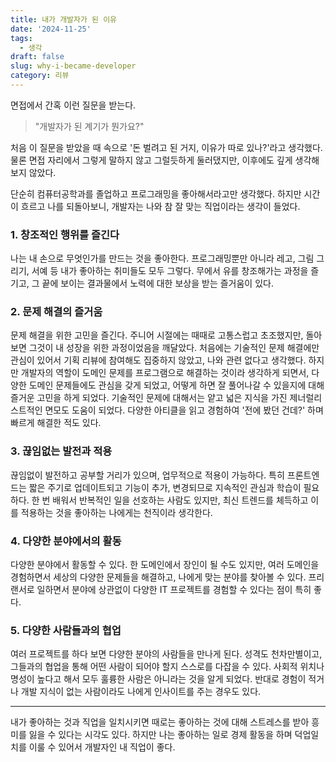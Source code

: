 ```yaml
---
title: 내가 개발자가 된 이유
date: '2024-11-25'
tags:
  - 생각
draft: false
slug: why-i-became-developer
category: 리뷰
---
```


면접에서 간혹 이런 질문을 받는다.

> "개발자가 된 계기가 뭔가요?"

처음 이 질문을 받았을 때 속으로 '돈 벌려고 된 거지, 이유가 따로 있나?'라고 생각했다. 물론 면접 자리에서 그렇게 말하지 않고 그럴듯하게 둘러댔지만, 이후에도 깊게 생각해보지 않았다.

단순히 컴퓨터공학과를 졸업하고 프로그래밍을 좋아해서라고만 생각했다. 하지만 시간이 흐르고 나를 되돌아보니, 개발자는 나와 참 잘 맞는 직업이라는 생각이 들었다.

### 1. 창조적인 행위를 즐긴다

나는 내 손으로 무엇인가를 만드는 것을 좋아한다. 프로그래밍뿐만 아니라 레고, 그림 그리기, 서예 등 내가 좋아하는 취미들도 모두 그렇다. 무에서 유를 창조해가는 과정을 즐기고, 그 끝에 보이는 결과물에서 노력에 대한 보상을 받는 즐거움이 있다.

### 2. 문제 해결의 즐거움

문제 해결을 위한 고민을 즐긴다. 주니어 시절에는 때때로 고통스럽고 초조했지만, 돌아보면 그것이 내 성장을 위한 과정이었음을 깨달았다. 처음에는 기술적인 문제 해결에만 관심이 있어서 기획 리뷰에 참여해도 집중하지 않았고, 나와 관련 없다고 생각했다. 하지만 개발자의 역할이 도메인 문제를 프로그램으로 해결하는 것이라 생각하게 되면서, 다양한 도메인 문제들에도 관심을 갖게 되었고, 어떻게 하면 잘 풀어나갈 수 있을지에 대해 즐거운 고민을 하게 되었다. 기술적인 문제에 대해서는 얕고 넓은 지식을 가진 제너럴리스트적인 면모도 도움이 되었다. 다양한 아티클을 읽고 경험하여 '전에 봤던 건데?' 하며 빠르게 해결한 적도 있다.

### 3. 끊임없는 발전과 적용

끊임없이 발전하고 공부할 거리가 있으며, 업무적으로 적용이 가능하다. 특히 프론트엔드는 짧은 주기로 업데이트되고 기능이 추가, 변경되므로 지속적인 관심과 학습이 필요하다. 한 번 배워서 반복적인 일을 선호하는 사람도 있지만, 최신 트렌드를 체득하고 이를 적용하는 것을 좋아하는 나에게는 천직이라 생각한다.

### 4. 다양한 분야에서의 활동

다양한 분야에서 활동할 수 있다. 한 도메인에서 장인이 될 수도 있지만, 여러 도메인을 경험하면서 세상의 다양한 문제들을 해결하고, 나에게 맞는 분야를 찾아볼 수 있다. 프리랜서로 일하면서 분야에 상관없이 다양한 IT 프로젝트를 경험할 수 있다는 점이 특히 좋다.

### 5. 다양한 사람들과의 협업

여러 프로젝트를 하다 보면 다양한 분야의 사람들을 만나게 된다. 성격도 천차만별이고, 그들과의 협업을 통해 어떤 사람이 되어야 할지 스스로를 다잡을 수 있다. 사회적 위치나 명성이 높다고 해서 모두 훌륭한 사람은 아니라는 것을 알게 되었다. 반대로 경험이 적거나 개발 지식이 없는 사람이라도 나에게 인사이트를 주는 경우도 있다.

---

내가 좋아하는 것과 직업을 일치시키면 때로는 좋아하는 것에 대해 스트레스를 받아 흥미를 잃을 수 있다는 시각도 있다. 하지만 나는 좋아하는 일로 경제 활동을 하며 덕업일치를 이룰 수 있어서 개발자인 내 직업이 좋다.

